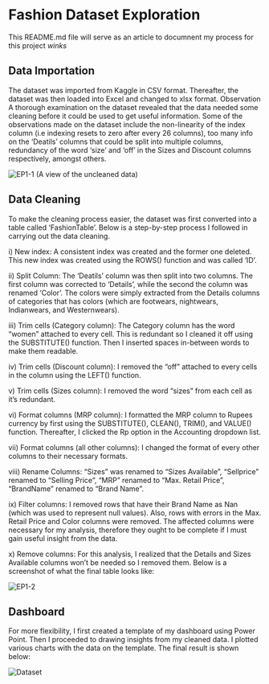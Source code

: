# Fashion Dataset Exploration
This README.md file will serve as an article to documnent my process for this project *winks*

## Data Importation

The dataset was imported from Kaggle in CSV format. Thereafter, the dataset was then loaded into Excel and changed to xlsx format.
Observation
A thorough examination on the dataset revealed that the data needed some cleaning before it could be used to get useful information. Some of the observations made on the dataset include the non-linearity of the index column (i.e indexing resets to zero after every 26 columns), too many info on the ‘Deatils’ columns that could be split into multiple columns, redundancy of the word ‘size’ and ‘off’ in the Sizes and Discount columns respectively, amongst others. 

![EP1-1](https://user-images.githubusercontent.com/101093568/186724787-64948a92-0678-40a5-a74a-906825ab637c.png) 
(A view of the uncleaned data)

## Data Cleaning
To make the cleaning process easier, the dataset was first converted into a table called ‘FashionTable’. Below is a step-by-step process I followed in carrying out the data cleaning.

i)	New index: A consistent index was created and the former one deleted. This new index was created using the ROWS() function and was called ‘ID’.

ii)	Split Column: The ‘Deatils’ column was then split into two columns. The first column was corrected to ‘Details’, while the second the column was renamed ‘Color’. The colors were simply extracted from the Details columns of categories that has colors (which are footwears, nightwears, Indianwears, and Westernwears).

iii)	Trim cells (Category column): The Category column has the word “women” attached to every cell. This is redundant so I cleaned it off using the SUBSTITUTE() function. Then I inserted spaces in-between words to make them readable. 

iv)	Trim cells (Discount column): I removed the “off” attached to every cells in the column using the LEFT() function.

v)	Trim cells (Sizes column): I removed the word “sizes” from each cell as it’s redundant.

vi)	Format columns (MRP column): I formatted the MRP column to Rupees currency by first using the SUBSTITUTE(), CLEAN(), TRIM(), and VALUE() function. Thereafter, I clicked the Rp option in the Accounting dropdown list.

vii)	Format columns (all other columns): I changed the format of every other columns to their necessary formats.

viii)	Rename Columns: “Sizes” was renamed to “Sizes Available”, “Sellprice” renamed to “Selling Price”, “MRP” renamed to “Max. Retail Price”, “BrandName” renamed to “Brand Name”.

ix)	Filter columns: I removed rows that have their Brand Name as Nan (which was used to represent null values). Also, rows with errors in the Max. Retail Price and Color columns were removed. The affected columns were necessary for my analysis, therefore they ought to be complete if I must gain useful insight from the data.

x)	Remove columns: For this analysis, I realized that the Details and Sizes Available columns won’t be needed so I removed them.
Below is a screenshot of what the final table looks like:

 ![EP1-2](https://user-images.githubusercontent.com/101093568/186724996-48c17d12-bff1-4264-92ea-abbf59d0c470.png)
 
## Dashboard
For more flexibility, I first created a template of my dashboard using Power Point.
 Then I proceeded to drawing insights from my cleaned data. I plotted various charts with the data on the template. The final result is shown below:

![Dataset](https://user-images.githubusercontent.com/101093568/186725165-db7acb41-d7b5-4cc7-b24f-c2d86171f7a9.png)

  




	
